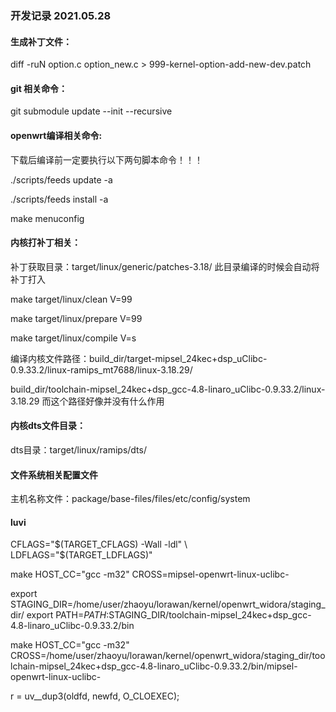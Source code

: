 ### 开发记录 2021.05.28

#### 生成补丁文件：

  diff -ruN option.c option_new.c > 999-kernel-option-add-new-dev.patch

#### git 相关命令：

  git submodule update --init --recursive

#### openwrt编译相关命令:

  下载后编译前一定要执行以下两句脚本命令！！！

  ./scripts/feeds update -a

  ./scripts/feeds install -a

  make menuconfig

#### 内核打补丁相关：

  补丁获取目录：target/linux/generic/patches-3.18/ 此目录编译的时候会自动将补丁打入

  make target/linux/clean V=99

  make target/linux/prepare V=99

  make target/linux/compile V=s

  编译内核文件路径：build_dir/target-mipsel_24kec+dsp_uClibc-0.9.33.2/linux-ramips_mt7688/linux-3.18.29/
  
  build_dir/toolchain-mipsel_24kec+dsp_gcc-4.8-linaro_uClibc-0.9.33.2/linux-3.18.29 而这个路径好像并没有什么作用

#### 内核dts文件目录：

  dts目录：target/linux/ramips/dts/

#### 文件系统相关配置文件

  主机名称文件：package/base-files/files/etc/config/system

#### luvi
  CFLAGS="$(TARGET_CFLAGS) -Wall -ldl" \
	LDFLAGS="$(TARGET_LDFLAGS)"

  make HOST_CC="gcc -m32" CROSS=mipsel-openwrt-linux-uclibc-

export STAGING_DIR=/home/user/zhaoyu/lorawan/kernel/openwrt_widora/staging_dir/
export PATH=$PATH:$STAGING_DIR/toolchain-mipsel_24kec+dsp_gcc-4.8-linaro_uClibc-0.9.33.2/bin

make HOST_CC="gcc -m32" CROSS=/home/user/zhaoyu/lorawan/kernel/openwrt_widora/staging_dir/toolchain-mipsel_24kec+dsp_gcc-4.8-linaro_uClibc-0.9.33.2/bin/mipsel-openwrt-linux-uclibc-

r = uv__dup3(oldfd, newfd, O_CLOEXEC);